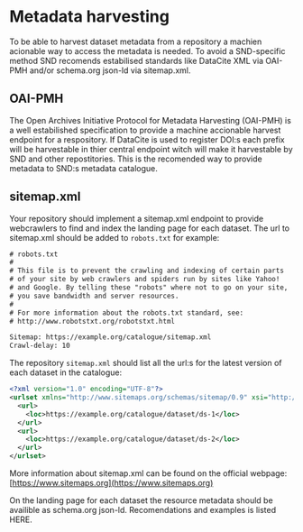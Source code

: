 # Metadata harvesting

To be able to harvest dataset metadata from a repository a machien acionable way to access the metadata is needed.
To avoid a SND-specific method SND recomends estabilised standards like DataCite XML via OAI-PMH and/or schema.org json-ld via sitemap.xml.

## OAI-PMH
The Open Archives Initiative Protocol for Metadata Harvesting (OAI-PMH) is a well estabilished specification to provide a machine accionable harvest endpoint for a respository. If DataCite is used to register DOI:s each prefix will be harvestable in thier central endpoint witch will make it harvestable by SND and other repostitories.
This is the recomended way to provide metadata to SND:s metadata catalogue.


## sitemap.xml

Your repository should implement a sitemap.xml endpoint to provide webcrawlers to find and index the landing page for each dataset. The url to sitemap.xml should be added to `robots.txt` for example:

```txt
# robots.txt
#
# This file is to prevent the crawling and indexing of certain parts
# of your site by web crawlers and spiders run by sites like Yahoo!
# and Google. By telling these "robots" where not to go on your site,
# you save bandwidth and server resources.
#
# For more information about the robots.txt standard, see:
# http://www.robotstxt.org/robotstxt.html

Sitemap: https://example.org/catalogue/sitemap.xml
Crawl-delay: 10
```

The repository `sitemap.xml` should list all the url:s for the latest version of each dataset in the catalogue:

```xml
<?xml version="1.0" encoding="UTF-8"?>
<urlset xmlns="http://www.sitemaps.org/schemas/sitemap/0.9" xsi="http://www.w3.org/2001/XMLSchema-instance" schemaLocation="http://www.sitemaps.org/schemas/sitemap/0.9 http://www.sitemaps.org/schemas/sitemap/0.9/sitemap.xsd">
  <url>
    <loc>https://example.org/catalogue/dataset/ds-1</loc>
  </url>
  <url>
    <loc>https://example.org/catalogue/dataset/ds-2</loc>
  </url>
</urlset>
```
More information about sitemap.xml can be found on the official webpage: [https://www.sitemaps.org](https://www.sitemaps.org)

On the landing page for each dataset the resource metadata should be availible as schema.org json-ld.
Recomendations and examples is listed HERE.